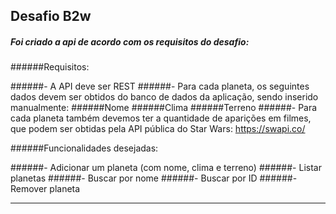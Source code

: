 ## Desafio B2w


##### Foi criado a api de acordo com os requisitos do desafio:

######Requisitos:

######- A API deve ser REST
######- Para cada planeta, os seguintes dados devem ser obtidos do banco de dados da aplicação, sendo inserido manualmente:
######Nome
######Clima
######Terreno
######- Para cada planeta também devemos ter a quantidade de aparições em filmes, que podem ser obtidas pela API pública do Star Wars:  https://swapi.co/

######Funcionalidades desejadas: 

######- Adicionar um planeta (com nome, clima e terreno)
######- Listar planetas
######- Buscar por nome
######- Buscar por ID
######- Remover planeta

---
